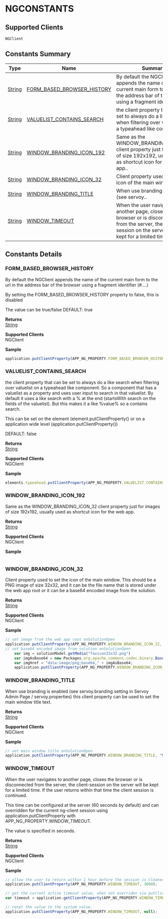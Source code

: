 #  NGCONSTANTS

## **Supported Clients**

    NGClient

## Constants Summary

| Type                                                  | Name                                          | Summary                                                          |
| ----------------------------------------------------- | --------------------------------------------- | ---------------------------------------------------------------- |
| [String](../JSLib/String.md) | [FORM_BASED_BROWSER_HISTORY](NGCONSTANTS.md#FORM_BASED_BROWSER_HISTORY)                   | By default the NGClient appends the name of the current main form to the url in the address bar of the browser using a fragment identifier (#..                                    |
| [String](../JSLib/String.md) | [VALUELIST_CONTAINS_SEARCH](NGCONSTANTS.md#VALUELIST_CONTAINS_SEARCH)                   | the client property that can be set to always do a like search when filtering over valuelist on a typeahead like component..                                    |
| [String](../JSLib/String.md) | [WINDOW_BRANDING_ICON_192](NGCONSTANTS.md#WINDOW_BRANDING_ICON_192)                   | Same as the WINDOW_BRANDING_ICON_32 client property just for images of size 192x192, usually used as shortcut icon for the web app..                                    |
| [String](../JSLib/String.md) | [WINDOW_BRANDING_ICON_32](NGCONSTANTS.md#WINDOW_BRANDING_ICON_32)                   | Client property used to set the icon of the main window..                                    |
| [String](../JSLib/String.md) | [WINDOW_BRANDING_TITLE](NGCONSTANTS.md#WINDOW_BRANDING_TITLE)                   | When use branding is enabled (see servoy..                                    |
| [String](../JSLib/String.md) | [WINDOW_TIMEOUT](NGCONSTANTS.md#WINDOW_TIMEOUT)                   | When the user navigates to another page, closes the browser or is disconnected from the server, the client-session on the server will be kept for a limited time..                                    |

## Constants Details

### FORM_BASED_BROWSER_HISTORY

By default the NGClient appends the name of the current main form to the url in the address bar of the browser using a fragment identifier (#....)
<p>
By setting the FORM_BASED_BROWSER_HISTORY property to false, this is disabled

The value can be true/false
DEFAULT: true

**Returns**\
[String](../JSLib/String.md) 

**Supported Clients**\
NGClient

**Sample**

```javascript
application.putClientProperty(APP_NG_PROPERTY.FORM_BASED_BROWSER_HISTORY, false);
```
### VALUELIST_CONTAINS_SEARCH

the client property that can be set to always do a like search when filtering over valuelist on a typeahead like component.
So a component that has a valuelist as a property and uses user input to search in that valuelist.
By default it uses a like search with a % at the end (startsWith search on the fields of the valuelist).
But this makes it a like %value% so a contains search.

This can be set on the element (element.putClientProperty() or on a application wide level (application.putClientProperty())

DEFAULT: false

**Returns**\
[String](../JSLib/String.md) 

**Supported Clients**\
NGClient

**Sample**

```javascript
elements.typeahead.putClientProperty(APP_NG_PROPERTY.VALUELIST_CONTAINS_SEARCH, true);
```
### WINDOW_BRANDING_ICON_192

Same as the WINDOW_BRANDING_ICON_32 client property just for images of size 192x192,
usually used as shortcut icon for the web app.

**Returns**\
[String](../JSLib/String.md) 

**Supported Clients**\
NGClient

**Sample**

```javascript

```
### WINDOW_BRANDING_ICON_32

Client property used to set the icon of the main window. This should be a PNG
image of size 32x32, and it can be the file name that is stored under the web app root
or it can be a base64 encoded image from the solution.

**Returns**\
[String](../JSLib/String.md) 

**Supported Clients**\
NGClient

**Sample**

```javascript
// set image from the web app root onSolutionOpen
application.putClientProperty(APP_NG_PROPERTY.WINDOW_BRANDING_ICON_32, "favicon32x32.png");
// set base64 encoded image from solution onSolutionOpen
	var img = solutionModel.getMedia("favicon32x32.png")
	var imgAsBase64 = new Packages.org.apache.commons.codec.binary.Base64().encodeAsString(img.bytes);
	var imgHref = "data:image/png;base64," + imgAsBase64;
	application.putClientProperty(APP_NG_PROPERTY.WINDOW_BRANDING_ICON_32, imgHref);
```
### WINDOW_BRANDING_TITLE

When use branding is enabled (see servoy.branding setting in Servoy Admin Page / servoy.properties) this client
property can be used to set the main window title text.

**Returns**\
[String](../JSLib/String.md) 

**Supported Clients**\
NGClient

**Sample**

```javascript
// set main window title onSolutionOpen
application.putClientProperty(APP_NG_PROPERTY.WINDOW_BRANDING_TITLE, "My app title");
```
### WINDOW_TIMEOUT

When the user navigates to another page, closes the browser or is disconnected from the server, the client-session on the server
will be kept for a limited time. If the user returns within that time the client session is continued.
<p>
This time can be configured at the server (60 seconds by default) and can overridden for the current ng-client session using
application.putClientProperty with APP_NG_PROPERTY.WINDOW_TIMEOUT.
<p>
The value is specified in seconds.

**Returns**\
[String](../JSLib/String.md) 

**Supported Clients**\
NGClient

**Sample**

```javascript
// allow the user to return within 1 hour before the session is cleaned up
application.putClientProperty(APP_NG_PROPERTY.WINDOW_TIMEOUT, 3600);

// get the current active timeout value, when not overriden via putClientProperty this will return the system value.
var timeout = application.getClientProperty(APP_NG_PROPERTY.WINDOW_TIMEOUT);

// reset the value to the system value.
application.putClientProperty(APP_NG_PROPERTY.WINDOW_TIMEOUT, null);
```

